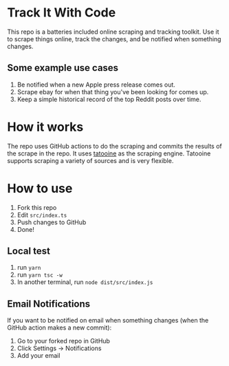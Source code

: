 # Track It With Code

This repo is a batteries included online scraping and tracking toolkit. Use it to scrape things online, track the changes, and be notified when something changes.

## Some example use cases

1. Be notified when a new Apple press release comes out.
2. Scrape ebay for when that thing you've been looking for comes up.
3. Keep a simple historical record of the top Reddit posts over time.

# How it works

The repo uses GitHub actions to do the scraping and commits the results of the scrape in the repo. It uses [tatooine](https://github.com/obetomuniz/tatooine) as the scraping engine. Tatooine supports scraping a variety of sources and is very flexible.

# How to use

1. Fork this repo
2. Edit `src/index.ts`
3. Push changes to GitHub
4. Done!

## Local test

1. run `yarn`
2. run `yarn tsc -w`
3. In another terminal, run `node dist/src/index.js`

## Email Notifications

If you want to be notified on email when something changes (when the GitHub action makes a new commit):

1. Go to your forked repo in GitHub
2. Click Settings -> Notifications
3. Add your email
